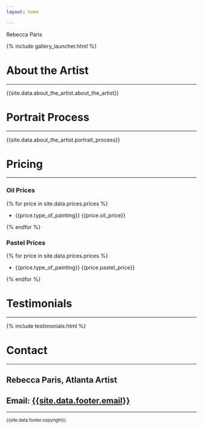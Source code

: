 ```yaml
---
layout: home

---
```

<div class="text-center" id="home"> <div class="header"> <div class="cursive"> Rebecca Paris </div> </div> </div>

{% include gallery_launcher.html %}

<div class="row" id="about">
<div class="col col-sm-6 bio-img-wrapper">
<div class="bio-img"></div>
</div>
<div class="col col-sm-6">
<div class="about-the-artist">
<h1 class="text-center">About the Artist</h1>
<hr>
<div class="big-read">
{{site.data.about_the_artist.about_the_artist}}
</div>
</div>
</div>
</div>

<div class="row">
<div class="col col-md-12">
<div class="portrait-process">
<h1 class="text-center">
Portrait Process
</h1>
<hr>
<div class="big-read">
{{site.data.about_the_artist.portrait_process}}
</div>
</div>
</div>
</div>

<div class="row" id="pricing">
<div class="col col-md-12">
<h1 class="text-center">
Pricing
</h1>
<hr>
</div>
</div>

<div class="row">
<div class="col col-lg-6 col-12">
<h3 class="text-center">
Oil Prices
</h3>
{% for price in site.data.prices.prices %}
<ul class="price">
<li>
<span class="product">
{{price.type_of_painting}}
</span>
<span class="price">
{{price.oil_price}}
</span>
</li>
</ul>
{% endfor %}
</div>
<div class="col col-lg-6 col-12">
<h3 class="text-center">
Pastel Prices
</h3>
{% for price in site.data.prices.prices %}
<ul class="price">
<li>
<span class="product">
{{price.type_of_painting}}
</span>
<span class="price">
{{price.pastel_price}}
</span>
</li>
</ul>
{% endfor %}
</div>
</div>

<div class="row" id="testimonials">
<div class="col col-md-12">
<h1 class="text-center">
Testimonials
</h1>
<hr>
</div>
</div>

<div class="row">
<div class="col-md-12">
{% include testimonials.html %}
</div>
</div>

<div class="row" id="contact">
<div class="col col-md-12">
<h1 class="text-center">
Contact
</h1>
<hr>
</div>
</div>

<div class="row">
<div class="col col-md-12">
<h2 class="text-center">Rebecca Paris, Atlanta Artist</h2>
</div>
</div>

<div class="row">
<div class="col col-md-12">
<h2 class="text-center">
Email:
<a href="mailto:{{site.data.footer.email}}">{{site.data.footer.email}}</a>
</h2>
</div>
</div>

<div class="row">
<div class="col col-md-12">
<hr class="dashed">
</div>
</div>

<div class="row">
<div class="col col-md-12 text-center">
<small>
{{site.data.footer.copyright}}
</small>
<br>
<br>
</div>
</div>
